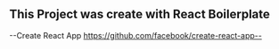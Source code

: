 ## This Project was create with React Boilerplate

--Create React App https://github.com/facebook/create-react-app--
